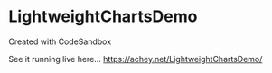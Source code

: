 # LightweightChartsDemo
Created with CodeSandbox

See it running live here... https://achey.net/LightweightChartsDemo/

